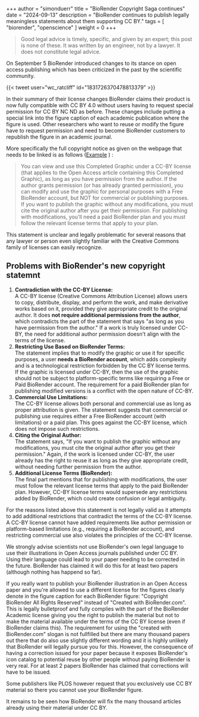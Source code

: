 +++
author = "simonduerr"
title = "BioRender Copyright Saga continues"
date = "2024-09-13"
description = "BioRender continues to publish legally meaningless statements about them supporting CC BY."
tags = [
    "biorender",
    "openscience"
]
weight = 0
+++

>Good legal advice is timely, specific, and given by an expert; this post is none of these.
>It was written by an engineer, not by a lawyer. It does not constitute legal advice.


On September 5 BioRender introduced changes to its stance on open access publishing which has been criticized in the past by the scientific community. 

{{< tweet user="wc_ratcliff" id="1831726370478813379" >}}

In their summary of their license changes BioRender claims their product is now fully compatible with CC BY 4.0 without users having to request special permission for CC BY NC ND as before. 
These changes include putting a special link into the figure caption of each academic publication where the figure is used. Other researchers who want to reuse or modify the figure have to request permission and need to become BioRender customers to republish the figure in an academic journal. 

More specifically the full copyright notice as given on the webpage that needs to be linked is as follows ([Example](https://biorender.com/j90j989) ) :

>You can view and use this Completed Graphic under a CC-BY license (that applies to the Open Access article containing this Completed Graphic), as long as you have permission from the author.
>If the author grants permission (or has already granted permission), you can modify and use the graphic for personal purposes with a Free BioRender account, but NOT for commercial or publishing purposes.
>If you want to publish the graphic without any modifications, you must cite the original author after you get their permission.
>For publishing with modifications, you'll need a paid BioRender plan and you must follow the relevant license terms that apply to your plan.


This statement is unclear and legally problematic for several reasons that any lawyer or person even slightly familiar with the Creative Commons family of licenses can easily recognize.

## Problems with BioRender's new copyright statemnt
1. **Contradiction with the CC-BY License:**<br>
A CC-BY license (Creative Commons Attribution License) allows users to copy, distribute, display, and perform the work, and make derivative works based on it, provided they give appropriate credit to the original author. It does **not require additional permissions from the author**, which contradicts the part of the statement that says "as long as you have permission from the author."
If a work is truly licensed under CC-BY, the need for additional author permission doesn't align with the terms of the license.
2. **Restricting Use Based on BioRender Terms:**<br>
The statement implies that to modify the graphic or use it for specific purposes, a user **needs a BioRender account**, which adds complexity and is a technological restriction forbidden by the CC BY license terms. If the graphic is licensed under CC-BY, then the use of the graphic should not be subject to platform-specific terms like requiring a Free or Paid BioRender account. 
The requirement for a paid BioRender plan for publishing modified versions is a conflict with the open nature of CC-BY.
3. **Commercial Use Limitations:**<br>
The CC-BY license allows both personal and commercial use as long as proper attribution is given. The statement suggests that commercial or publishing use requires either a Free BioRender account (with limitations) or a paid plan. This goes against the CC-BY license, which does not impose such restrictions.
4. **Citing the Original Author:**<br>
The statement says, "If you want to publish the graphic without any modifications, you must cite the original author after you get their permission." Again, if the work is licensed under CC-BY, the user already has the right to reuse it as long as they give appropriate credit, without needing further permission from the author.
5. **Additional License Terms (BioRender):**<br>
The final part mentions that for publishing with modifications, the user must follow the relevant license terms that apply to the paid BioRender plan. However, CC-BY license terms would supersede any restrictions added by BioRender, which could create confusion or legal ambiguity.

For the reasons listed above this statement is not legally valid as it attempts to add additional restrictions that contradict the terms of the CC-BY license. A CC-BY license cannot have added requirements like author permission or platform-based limitations (e.g., requiring a BioRender account), and restricting commercial use also violates the principles of the CC-BY license.

We strongly advise scientists not use BioRender's own legal language to use their illustrations in Open Access journals published under CC BY. Using their language could lead to your paper needing to be corrected in the future. BioRender has claimed it will do this for at least two papers (although nothing has happend so far).

If you really want to publish your BioRender illustration in an Open Access paper and you're allowed to use a different license for the figures clearly denote in the figure caption for each BioRender figure: "Copyright BioRender All Rights Reserved" instead of "Created with BioRender.com". This is legally bulletproof and fully complies with the part of the BioRender Academic license giving you the right to publish the material but not to make the material available under the terms of the CC BY license (even if BioRender claims this). The requirement for using the "created with BioRender.com" slogan is not fullfilled but there are many thousand papers out there that do also use slightly different wording and it is highly unlikely that BioRender will legally pursue you for this.  However, the consequence of having a correction issued for your paper because it exposes BioRender's icon catalog to potential reuse by other people without paying BioRender is very real. For at least 2 papers BioRender has claimed that corrections will have to be issued. 

Some publishers like PLOS however request that you exclusively use CC BY material so there you cannot use your BioRender figure. 

It remains to be seen how BioRender will fix the many thousand articles already using their material under CC BY. 

